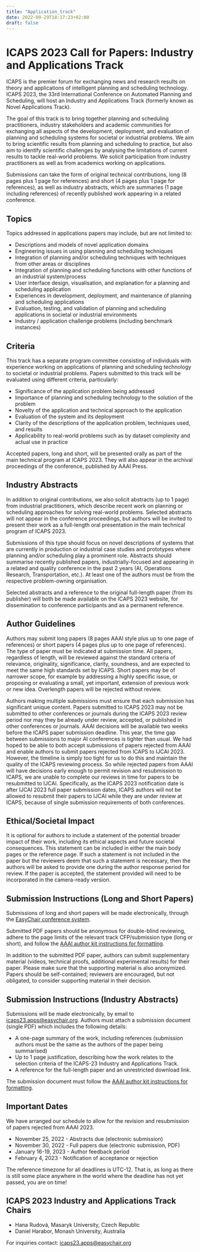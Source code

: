 ```yaml
---
title: "Application_track"
date: 2022-09-29T18:17:23+02:00
draft: false
---
```


# ICAPS 2023 Call for Papers: Industry and Applications Track

ICAPS is the premier forum for exchanging news and research results on theory and applications of intelligent planning and scheduling technology. ICAPS 2023, the 33rd International Conference on Automated Planning and Scheduling, will host an Industry and Applications Track (formerly known as Novel Applications Track).

The goal of this track is to bring together planning and scheduling practitioners, industry stakeholders and academic communities for exchanging all aspects of the development, deployment, and evaluation of planning and scheduling systems for societal or industrial problems. We aim to bring scientific results from planning and scheduling to practice, but also aim to identify scientific challenges by analysing the limitations of current results to tackle real-world problems. We solicit participation from industry practitioners as well as from academics working on applications.

Submissions can take the form of original technical contributions, long (8 pages plus 1 page for references) and short (4 pages plus 1 page for references), as well as industry abstracts, which are summaries (1 page including references) of recently published work appearing in a related conference.

## Topics

Topics addressed in applications papers may include, but are not limited to:
-	Descriptions and models of novel application domains
-	Engineering issues in using planning and scheduling techniques
-	Integration of planning and/or scheduling techniques with techniques from other areas or disciplines
-	Integration of planning and scheduling functions with other functions of an industrial system/process
-	User interface design, visualisation, and explanation for a planning and scheduling application
-	Experiences in development, deployment, and maintenance of planning and scheduling applications
-	Evaluation, testing, and validation of planning and scheduling applications in societal or industrial environments
-	Industry / application challenge problems (including benchmark instances)

## Criteria

This track has a separate program committee consisting of individuals with experience working on applications of planning and scheduling technology to societal or industrial problems. Papers submitted to this track will be evaluated using different criteria, particularly:
-	Significance of the application problem being addressed
-	Importance of planning and scheduling technology to the solution of the problem
-	Novelty of the application and technical approach to the application
-	Evaluation of the system and its deployment
-	Clarity of the descriptions of the application problem, techniques used, and results
-	Applicability to real-world problems such as by dataset complexity and actual use in practice

Accepted papers, long and short, will be presented orally as part of the main technical program at ICAPS 2023. They will also appear in the archival proceedings of the conference, published by AAAI Press.

## Industry Abstracts

In addition to original contributions, we also solicit abstracts (up to 1 page) from industrial practitioners, which describe recent work on planning or scheduling approaches for solving real-world problems. Selected abstracts will not appear in the conference proceedings, but authors will be invited to present their work as a full-length oral presentation in the main technical program of ICAPS 2023. 

Submissions of this type should focus on novel descriptions of systems that are currently in production or industrial case studies and prototypes where planning and/or scheduling play a prominent role. Abstracts should summarise recently published papers, industrially-focused and appearing in a related and quality conference in the past 2 years (AI, Operations Research, Transportation, etc.). At least one of the authors must be from the respective problem-owning organisation.

Selected abstracts and a reference to the original full-length paper (from its publisher) will both be made available on the ICAPS 2023 website, for dissemination to conference participants and as a permanent reference.

## Author Guidelines
Authors may submit long papers (8 pages AAAI style plus up to one page of references) or short papers (4 pages plus up to one page of references). The type of paper must be indicated at submission time. All papers, regardless of length, will be reviewed against the standard criteria of relevance, originality, significance, clarity, soundness, and are expected to meet the same high standards set by ICAPS. Short papers may be of narrower scope, for example by addressing a highly specific issue, or proposing or evaluating a small, yet important, extension of previous work or new idea. Overlength papers will be rejected without review.

Authors making multiple submissions must ensure that each submission has significant unique content. Papers submitted to ICAPS 2023 may not be submitted to other conferences or journals during the ICAPS 2023 review period nor may they be already under review, accepted, or published in other conferences or journals. AAAI decisions will be available two weeks before the ICAPS paper submission deadline. This year, the time gap between submissions to major AI conferences is tighter than usual. We had hoped to be able to both accept submissions of papers rejected from AAAI and enable authors to submit papers rejected from ICAPS to IJCAI 2023. However, the timeline is simply too tight for us to do this and maintain the quality of the ICAPS reviewing process. So while rejected papers from AAAI will have decisions early enough to permit revision and resubmission to ICAPS, we are unable to complete our reviews in time for papers to be resubmitted to IJCAI. Specifically, as the ICAPS 2023 notification date is after IJCAI 2023 full paper submission dates, ICAPS authors will not be allowed to resubmit their papers to IJCAI while they are under review at ICAPS, because of single submission requirements of both conferences.


## Ethical/Societal Impact

It is optional for authors to include a statement of the potential broader impact of their work, including its ethical aspects and future societal consequences. This statement can be included in either the main body pages or the reference page. If such a statement is not included in the paper but the reviewers deem that such a statement is necessary, then the authors will be asked to provide one during the author response period for review. If the paper is accepted, the statement provided will need to be incorporated in the camera-ready version.


## Submission Instructions (Long and Short Papers)

Submissions of long and short papers will be made electronically, through the [EasyChair conference system](https://easychair.org/conferences/?conf=icaps23). 

Submitted PDF papers should be anonymous for double-blind reviewing, adhere to the page limits of the relevant track CFP/submission type (long or short), and follow the [AAAI author kit instructions for formatting](https://www.aaai.org/Publications/Templates/AnonymousSubmission23.zip).

In addition to the submitted PDF paper, authors can submit supplementary material (videos, technical proofs, additional experimental results) for their paper. Please make sure that the supporting material is also anonymized. Papers should be self-contained; reviewers are encouraged, but not obligated, to consider supporting material in their decision.

## Submission Instructions (Industry Abstracts)

Submissions will be made electronically, by email to <icaps23.apps@easychair.org>. Authors must attach a submission document (single PDF) which includes the following details: 
-	A one-page summary of the work, including references (submission authors must be the same as the authors of the paper being summarised)
-	Up to 1 page justification, describing how the work relates to the selection criteria of the ICAPS-23 Industry and Applications Track.
-	A reference for the full-length paper and an unrestricted download link.
	
The submission document must follow the [AAAI author kit instructions for formatting](https://www.aaai.org/Publications/Templates/AuthorKit23.zip).

## Important Dates

We have arranged our schedule to allow for the revision and resubmission of papers rejected from AAAI 2023.

- November 25, 2022 - Abstracts due (electronic submission)
- November 30, 2022 - Full papers due (electronic submission, PDF)
- January 16-19, 2023 - Author feedback period
- February 4, 2023 - Notification of acceptance or rejection

The reference timezone for all deadlines is UTC-12. That is, as long as there is still some place anywhere in the world where the deadline has not yet passed, you are on time!

## ICAPS 2023 Industry and Applications Track Chairs
- Hana Rudová, Masaryk University, Czech Republic
- Daniel Harabor, Monash University, Australia

For inquiries contact: <icaps23.apps@easychair.org>
